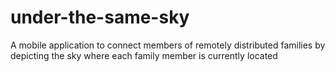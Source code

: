 # under-the-same-sky
A mobile application to connect members of remotely distributed families by depicting the sky where each family member is currently located
